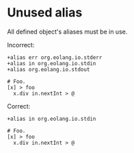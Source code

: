 # Unused alias

All defined object's aliases must be in use.

Incorrect:

```eo
+alias err org.eolang.io.stderr
+alias in org.eolang.io.stdin
+alias org.eolang.io.stdout

# Foo.
[x] > foo
  x.div in.nextInt > @
```

Correct:

```eo
+alias in org.eolang.io.stdin

# Foo.
[x] > foo
  x.div in.nextInt > @
```
